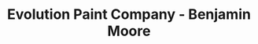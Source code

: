---
title: "Evolution Paint Company - Benjamin Moore"
url: /leesburg/evolution-paint-company-benjamin-moore/
shop: Farben
---